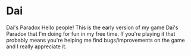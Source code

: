 # Dai
Dai's Paradox
Hello people! This is the early version of my game Dai's Paradox that I'm doing for fun in my free time.
If you're playing it that probably means you're helping me find bugs/improvements on the game and I really appreciate it. 
